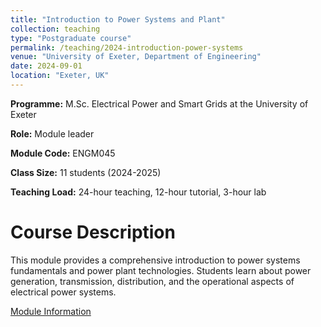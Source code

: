 ```yaml
---
title: "Introduction to Power Systems and Plant"
collection: teaching
type: "Postgraduate course"
permalink: /teaching/2024-introduction-power-systems
venue: "University of Exeter, Department of Engineering"
date: 2024-09-01
location: "Exeter, UK"
---
```


**Programme:** M.Sc. Electrical Power and Smart Grids at the University of Exeter

**Role:** Module leader

**Module Code:** ENGM045

**Class Size:** 11 students (2024-2025)

**Teaching Load:** 24-hour teaching, 12-hour tutorial, 3-hour lab

Course Description
======
This module provides a comprehensive introduction to power systems fundamentals and power plant technologies. Students learn about power generation, transmission, distribution, and the operational aspects of electrical power systems.

[Module Information](https://www.exeter.ac.uk/study/studyinformation/modules/info/?moduleCode=ENGM045&ay=2025&sys=1) 